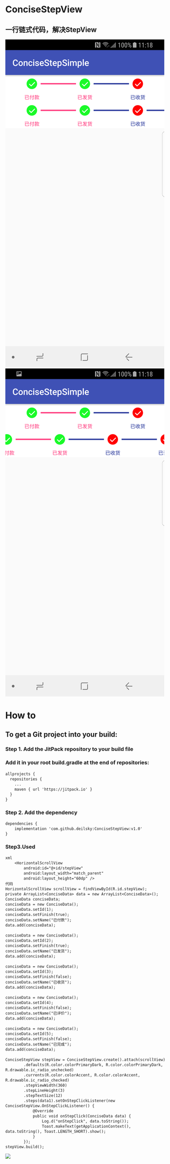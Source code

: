 # ConciseStepView
## 一行链式代码，解决StepView
![](Screenshots/Screenshot_20180605-111816.png)
![](Screenshots/Screenshot_20180605-111833.png)

# How to
## To get a Git project into your build:
### Step 1. Add the JitPack repository to your build file
### Add it in your root build.gradle at the end of repositories:
``` 
allprojects {
  repositories {
    ...
    maven { url 'https://jitpack.io' }
  }
}
```
### Step 2. Add the dependency
```
dependencies {
    implementation 'com.github.deilsky:ConciseStepView:v1.0'
}
```
### Step3.Used
```
xml
    <HorizontalScrollView
        android:id="@+id/stepView"
        android:layout_width="match_parent"
        android:layout_height="60dp" />
代码
HorizontalScrollView scrollView = findViewById(R.id.stepView);
private ArrayList<ConciseData> data = new ArrayList<ConciseData>();
ConciseData conciseData;
conciseData = new ConciseData();
conciseData.setId(1);
conciseData.setFinish(true);
conciseData.setName("已付款");
data.add(conciseData);

conciseData = new ConciseData();
conciseData.setId(2);
conciseData.setFinish(true);
conciseData.setName("已发货");
data.add(conciseData);

conciseData = new ConciseData();
conciseData.setId(3);
conciseData.setFinish(false);
conciseData.setName("已收货");
data.add(conciseData);

conciseData = new ConciseData();
conciseData.setId(4);
conciseData.setFinish(false);
conciseData.setName("已评价");
data.add(conciseData);

conciseData = new ConciseData();
conciseData.setId(5);
conciseData.setFinish(false);
conciseData.setName("已完成");
data.add(conciseData);

ConciseStepView stepView = ConciseStepView.create().attach(scrollView)
        .defaults(R.color.colorPrimaryDark, R.color.colorPrimaryDark, R.drawable.ic_radio_unchecked)
        .currents(R.color.colorAccent, R.color.colorAccent, R.drawable.ic_radio_checked)
        .stepViewWidth(360)
        .stepLineHeight(3)
        .stepTextSize(12)
        .steps(data1).setOnStepClickListener(new ConciseStepView.OnStepClickListener() {
            @Override
            public void onStepClick(ConciseData data) {
                Log.d("onStepClick", data.toString());
                Toast.makeText(getApplicationContext(), data.toString(), Toast.LENGTH_SHORT).show();
            }
        });
stepView.build();
```

[![](https://jitpack.io/v/deilsky/ConciseStepView.svg)](https://jitpack.io/#deilsky/ConciseStepView)
